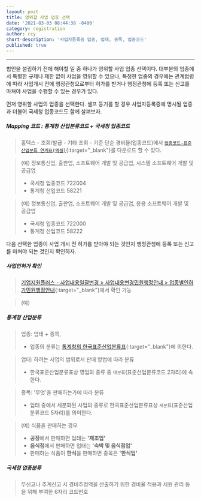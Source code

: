 ```yaml
---
layout: post
title: 영위할 사업 업종 선택
date: '2021-03-03 08:44:38 -0400'
category: registration
author: ccy
short-description: '사업자등록증 업종, 업태, 종목, 업종코드'
published: true
---
```


-----

법인을 설립하기 전에 해야할 일 중 하나가 영위할 사업 업종 선택이다. 대부분의 업종에서 특별한 규제나 제한 없이 사업을 영위할 수 있으나, 특정한 업종의 경우에는 관계법령에 따라 사업개시 전에 행정관청으로부터 허가를 받거나 행정관청에 등록 또는 신고를 마쳐야 사업을 수행할 수 있는 경우가 있다. 

먼저 영위할 사업의 업종을 선택한다. 셀프 등기를 할 경우 사업자등록증에 명시될 업종과 더불어 국세청 업종코드도 함께 살펴보자. 

##### **Mapping 코드 : 통계청 산업분류코드 + 국세청 업종코드** 

> 홈텍스 - 조회/발급 - 기타 조회 - 기준 단순 경비율(업종코드)에서 [`업종코드-표준산업분류 연계표(엑셀)`](https://www.hometax.go.kr/websquare/websquare.wq?w2xPath=/ui/pp/index_pp.xml&tmIdx=1&tm2lIdx=0111050000&tm3lIdx=0111050000){:target="_blank"}를 다운로드 할 수 있다. 

> (예) 정보통신업, 출판업, 소프트웨어 개발 및 공급업, 시스템 소프트웨어 개발 및 공급업
> - 국세청 업종코드 722004 
> - 통계청 산업코드 58221  

> (예) 정보통신업, 출판업, 소프트웨어 개발 및 공급업, 응용 소프트웨어 개발 및 공급업
> - 국세청 업종코드 722000 
> - 통계청 산업코드 58222  

다음 선택한 업종이 사업 개시 전 허가를 받아야 되는 것인지 행정관청에 등록 또는 신고를 마쳐야 되는 것인지 확인하자. 

##### **사업인허가 확인**

> [기업지원플러스 - 사업내용일괄변경 > 사업내용변경민원행정안내 > 업종별인허가민원행정안내](http://www.g4b.go.kr/svc/osr/bcg/scv/SvcGuideInduty.do){:target="_blank"}에서 확인 가능 

> (예) 

##### **통계청 산업분류**

> 업종: 업태 + 종목, 
> - 업종의 분류는 [통계청의 한국표준산업분류표](https://kssc.kostat.go.kr:8443/ksscNew_web/index.jsp#){:target="_blank"}에 의한다. 

> 업태: 하려는 사업의 범위로서 판매 방법에 따라 분류
> - 한국표준산업분류표상 영업의 종류 중 `대분류`(표준산업분류코드 2자리)에 속한다. 

> 종목: '무엇'을 판매하는가에 따라 분류
> -  업태 중에서 세분화된 사업의 종류로 한국표준산업분류표상 `세분류`(표준산업분류코드 5자리)를 의미한다. 

> (예) 식품을 판매하는 경우 
> - **공장**에서 판매하면 업태는 **'제조업'**
> - **음식점**에서 판매하면 업태는 **'숙박 및 음식점업'**
> - 판매하는 식품이 **한식**을 판매하면 종목은 **'한식업'**


##### **국세청 업종분류**

> 무신고나 추계신고 시 경비추정액을 산출하기 위한 경비율 적용과 세원 관리 등을 위해 부여한 6자리 코드번호
